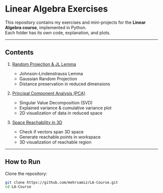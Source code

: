 #  Linear Algebra Exercises

This repository contains my exercises and mini-projects for the **Linear Algebra course**, implemented in Python.  
Each folder has its own code, explanation, and plots.

---

##  Contents

1. [Random Projection & JL Lemma](01-random-projection)  
   - Johnson–Lindenstrauss Lemma  
   - Gaussian Random Projection  
   - Distance preservation in reduced dimensions  

2. [Principal Component Analysis (PCA)](02-pca)  
   - Singular Value Decomposition (SVD)  
   - Explained variance & cumulative variance plot  
   - 2D visualization of data in reduced space  

3. [Space Reachability in 3D](03-space-reachability)  
   - Check if vectors span 3D space  
   - Generate reachable points in workspace  
   - 3D visualization of reachable region  

---

##  How to Run

Clone the repository:

```bash
git clone https://github.com/mehrsamiz/LA-Course.git
cd LA-Course
